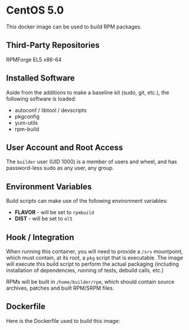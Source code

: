 CentOS 5.0
==========

This docker image can be used to build RPM packages.

Third-Party Repositories
------------------------

RPMForge EL5 x86-64

Installed Software
------------------

Aside from the additions to make a baseline kit (sudo, git, etc.), the following software is loaded:

- autoconf / libtool / devscripts
- pkgconfig
- yum-utils
- rpm-build

User Account and Root Access
----------------------------

The `builder` user (UID 1000) is a member of users and wheel, and has password-less sudo as any user, any group.

Environment Variables
---------------------

Build scripts can make use of the following environment variables:

- **FLAVOR** - will be set to `rpmbuild`
- **DIST** - will be set to `el5`

Hook / Integration
------------------

When running this container, you will need to provide a `/srv` mountpoint, which must contain, at its root, a `pkg` script that is executable.  The image will execute this build script to perform the actual packaging (including installation of dependencies, running of tests, debuild calls, etc.)

RPMs will be built in `/home/builder/rpm`, which should contain source archives, patches and built RPM/SRPM files.

Dockerfile
----------

Here is the Dockerfile used to build this image:

<DOCKERFILE>
